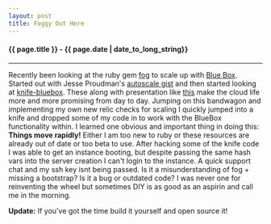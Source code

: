 ```yaml
---
layout: post
title: Foggy Out Here
---
```


<h4>{{ page.title }} - {{ page.date | date_to_long_string}}</h4>

<hr>
<p>
Recently been looking at the ruby gem <a href="https://github.com/geemus/fog">fog</a> to scale up with <a href="http://www.bluebox.net">Blue Box</a>.  Started out with Jesse Proudman's <a href="https://gist.github.com/873067">autoscale gist</a> and then started looking at <a href="https://github.com/opscode/knife-bluebox">knife-bluebox</a>. These along with presentation like <a href="http://pivotallabs.com/talks/131-demystifying-autoscale-the-tale-of-an-api-mashup">this</a> make the cloud life more and more promising from day to day.  Jumping on this bandwagon and implementing my own new relic checks for scaling I quickly jumped into a knife and dropped some of my code in to work with the BlueBox functionality within.  I learned one obvious and important thing in doing this: <b>Things move rapidly!</b>  Either I am too new to ruby or these resources are already out of date or too beta to use.  After hacking some of the knife code I was able to get an instance booting, but despite passing the same hash vars into the server creation I can't login to the instance.  A quick support chat and my ssh key isnt being passed.  Is it a misunderstanding of fog + missing a bootstrap?  Is it a bug or outdated code?  I was never one for reinventing the wheel but sometimes DIY is as good as an aspirin and call me in the morning.     
</p>
<p>
<strong>Update:</strong> If you've got the time build it yourself and open source it!
</p>


